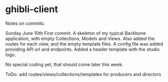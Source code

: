 # ghibli-client

Notes on commits:

Sunday June 10th
First commit. A skeleton of my typical Backbone application, with empty Collections, Models and Views.
Also added the routes for each view, and the empty template files.
A config file was added providing API url and endpoints.
Added a header template with the studio logo.

No special coding yet, that should come later this week.

ToDo: add routes/views/collections/templates for producers and directors
